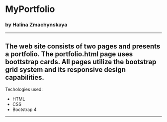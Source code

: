 # MyPortfolio

### by Halina Zmachynskaya
-------------------------------------------------------------------------------------------------------
The web site consists of two pages and presents a portfolio. The portfolio.html page uses boottstrap cards. All pages utilize the bootstrap grid system and its responsive design capabilities. 
-------------------------------------------------------------------------------------------------------

Techologies used:
* HTML
* CSS
* Bootstrap 4
-------------------------------------------------------------------------------------------------------
